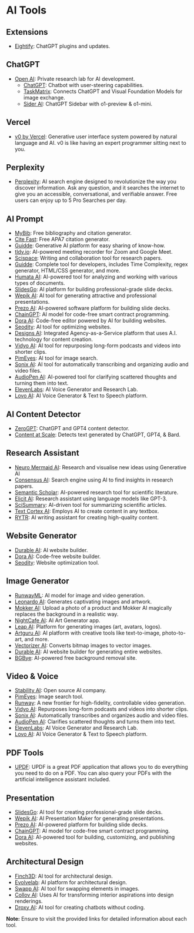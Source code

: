 # AI Tools

## Extensions

- [Eightify](https://eightify.app/): ChatGPT plugins and updates.

## ChatGPT

- [Open AI](https://openai.com/): Private research lab for AI development.
  - [ChatGPT](https://chat.openai.com/): Chatbot with user-steering capabilities.
  - [TaskMatrix](https://github.com/microsoft/visual-chatgpt): Connects ChatGPT and Visual Foundation Models for image exchange.
  - [Sider AI](https://sider.ai/): ChatGPT Sidebar with o1-preview & o1-mini.

## Vercel

- [v0 by Vercel](https://v0.dev/): Generative user interface system powered by natural language and AI. v0 is like having an expert programmer sitting next to you.

## Perplexity

- [Perplexity](https://www.perplexity.ai/): AI search engine designed to revolutionize the way you discover information. Ask any question, and it searches the internet to give you an accessible, conversational, and verifiable answer. Free users can enjoy up to 5 Pro Searches per day.

## AI Prompt

- [MyBib](https://www.mybib.com/#/projects/Q3BwkW/citations): Free bibliography and citation generator.
- [Cite Fast](https://www.citefast.com/?s=APA7#_Webpage): Free APA7 citation generator.
- [Guidde](https://app.guidde.com/home): Generative AI platform for easy sharing of know-how.
- [tldv.io](https://tldv.io/app/library/meetings): AI-powered meeting recorder for Zoom and Google Meet.
- [Scispace](https://typeset.io): Writing and collaboration tool for research papers.
- [Guidde](https://app.askcodi.com/home/): Complete tool for developers, includes Time Complexity, regex generator, HTML/CSS generator, and more.
- [Humata AI](https://app.humata.ai/): AI-powered tool for analyzing and working with various types of documents.
- [SlidesGo](https://app.prezo.ai/home/decks): AI platform for building professional-grade slide decks.
- [Wepik AI](https://wepik.com/): AI tool for generating attractive and professional presentations.
- [Prezo AI](https://app.prezo.ai/home/decks): AI-powered software platform for building slide decks.
- [ChainGPT](https://www.chaingpt.org/): AI model for code-free smart contract programming.
- [Dora AI](https://www.dora.run/ai): Code-free editor powered by AI for building websites.
- [Seodity](https://seodity.com/): AI tool for optimizing websites.
- [Designs AI](https://designs.ai/): Integrated Agency-as-a-Service platform that uses A.I. technology for content creation.
- [Vidyo AI](https://vidyo.ai/): AI tool for repurposing long-form podcasts and videos into shorter clips.
- [PimEyes](https://pimeyes.com/en): AI tool for image search.
- [Sonix AI](https://sonix.ai/): AI tool for automatically transcribing and organizing audio and video files.
- [AudioPen AI](https://audiopen.ai/): AI-powered tool for clarifying scattered thoughts and turning them into text.
- [ElevenLabs](https://elevenlabs.io/speech-synthesis): AI Voice Generator and Research Lab.
- [Lovo AI](https://lovo.ai/): AI Voice Generator & Text to Speech platform.

## AI Content Detector

- [ZeroGPT](https://www.zerogpt.com/): ChatGPT and GPT4 content detector.
- [Content at Scale](https://contentatscale.ai/ai-content-detector/): Detects text generated by ChatGPT, GPT4, & Bard.

## Research Assistant

- [Neuro Mermaid AI](https://neuromermaid.ai/pages/): Research and visualise new ideas using Generative AI
- [Consensus AI](https://consensus.app/): Search engine using AI to find insights in research papers.
- [Semantic Scholar](https://www.semanticscholar.org/): AI-powered research tool for scientific literature.
- [Elicit AI](https://elicit.org/): Research assistant using language models like GPT-3.
- [SciSummary](https://scisummary.com/dashboard): AI-driven tool for summarizing scientific articles.
- [Text Cortex AI](https://app.textcortex.com/user/dashboard): Employs AI to create content in any textbox.
- [RYTR](https://app.rytr.me/create): AI writing assistant for creating high-quality content.

## Website Generator

- [Durable AI](https://app.durable.co/business-selector?origin=login): AI website builder.
- [Dora AI](https://www.dora.run/ai): Code-free website builder.
- [Seodity](https://seodity.com/): Website optimization tool.

## Image Generator

- [RunwayML](https://app.runwayml.com/video-tools/teams/osmankayi06/dashboard): AI model for image and video generation.
- [Leonardo AI](https://app.leonardo.ai/): Generates captivating images and artwork.
- [Mokker AI](https://app.mokker.ai/): Upload a photo of a product and Mokker AI magically replaces the background in a realistic way.
- [NightCafe AI](https://creator.nightcafe.studio/studio?open=todos): AI Art Generator app.
- [Leap AI](https://www.tryleap.ai/): Platform for generating images (art, avatars, logos).
- [Artguru AI](https://www.artguru.ai/): AI platform with creative tools like text-to-image, photo-to-art, and more.
- [Vectorizer AI](https://vectorizer.ai/): Converts bitmap images to vector images.
- [Durable AI](https://www.durable.co/): AI website builder for generating entire websites.
- [BGBye](https://bgbye.fyrean.com/): AI-powered free background removal site.

## Video & Voice

- [Stability AI](https://stability.ai/): Open source AI company.
- [PimEyes](https://pimeyes.com/en): Image search tool.
- [Runway](https://runwayml.com/): A new frontier for high-fidelity, controllable video generation.
- [Vidyo AI](https://vidyo.ai/): Repurposes long-form podcasts and videos into shorter clips.
- [Sonix AI](https://sonix.ai/): Automatically transcribes and organizes audio and video files.
- [AudioPen AI](https://audiopen.ai/): Clarifies scattered thoughts and turns them into text.
- [ElevenLabs](https://elevenlabs.io/): AI Voice Generator and Research Lab.
- [Lovo AI](https://lovo.ai/): AI Voice Generator & Text to Speech platform.

## PDF Tools

- [UPDF](https://updf.com/): UPDF is a great PDF application that allows you to do everything you need to do on a PDF. You can also query your PDFs with the artificial intelligence assistant included.

## Presentation

- [SlidesGo](https://slidesgo.com/): AI tool for creating professional-grade slide decks.
- [Wepik AI](https://wepik.com/): AI Presentation Maker for generating presentations.
- [Prezo AI](https://app.prezo.ai/home/decks): AI-powered platform for building slide decks.
- [ChainGPT](https://www.chaingpt.org/): AI model for code-free smart contract programming.
- [Dora AI](https://www.dora.run/ai): AI-powered tool for building, customizing, and publishing websites.

## Architectural Design

- [Finch3D](https://www.finch3d.com/): AI tool for architectural design.
- [Evolvelab](https://www.evolvelab.io/veras): AI platform for architectural design.
- [Swapp AI](https://www.swapp.ai/): AI tool for swapping elements in images.
- [Collov AI](https://collov.ai/): Uses AI for transforming interior aspirations into design renderings.
- [Droxy AI](https://app.droxy.ai/dashboard/chatbots): AI tool for creating chatbots without coding.

**Note:** Ensure to visit the provided links for detailed information about each tool.
